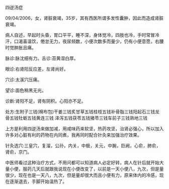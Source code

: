 四逆汤症

09/04/2006，女，肾脏衰竭，35岁，其有西医所谓多发性囊肿，因此而造成肾脏衰竭。

病人自述，早起时头昏，胃口平平，睡不深，身体觉冷，四肢也冷，手时常冒冷汗，口渴喜温饮，倦怠无力，夜尿频数，小便次数多而量少，仍有小便意愿，右腰时觉肿胀且痛。

脉诊:脉沈细有力。舌诊:苔黄湿白厚。

眼诊:右肾阳反应差，左肾尚好。

穴诊:太溪穴压痛。

望诊:面色稍黑无光。

诊断:肾阳不足，肾有阴积。心阳亦不足。

处方:生附子三钱(棉布包)干姜三钱炙甘草五钱桂枝五钱补骨脂三钱阳起石三钱龙骨五钱牡蛎五钱黄连三钱
泽泻五钱茯苓五钱猪苓三钱车前子三钱熟地三钱

上方是利用四逆汤来做加减，用咸味药来软坚，热药攻坚，治肾必强心，所以加入许多对心脏有利的药物在内同煮，我再同时配合针灸来加强治疗效果。

针灸选穴:三皇穴，复溜，公孙，内关，中极，关元，中腕，巨阙，心俞，肺俞，肾俞，京门。

中医师看过这种治疗方式，不用问都可以知道病人必定好转，病人在针后就开始大量小便，服药几天后就跟我说现在小便改变了，以前是一天小便八，九次，但是量很少，现在也是一天八，九次，但是量却很大而且小便有力，原来体内的冷感，现在逐渐退去，手脚开始温热了。